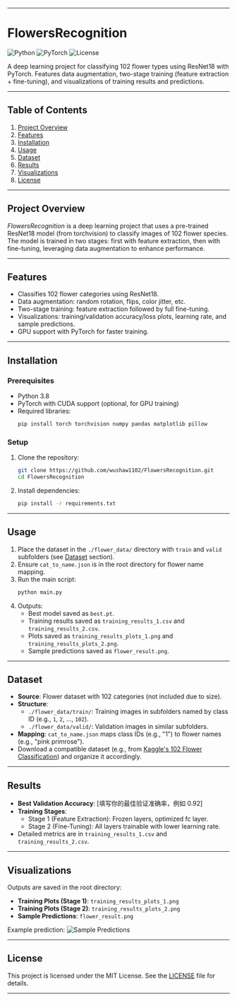 
---

# FlowersRecognition

![Python](https://img.shields.io/badge/Python-3.8-blue.svg) ![PyTorch](https://img.shields.io/badge/PyTorch-1.8.3-orange.svg) ![License](https://img.shields.io/badge/License-MIT-yellow.svg)

A deep learning project for classifying 102 flower types using ResNet18 with PyTorch. Features data augmentation, two-stage training (feature extraction + fine-tuning), and visualizations of training results and predictions.

---

## Table of Contents
1. [Project Overview](#project-overview)
2. [Features](#features)
3. [Installation](#installation)
4. [Usage](#usage)
5. [Dataset](#dataset)
6. [Results](#results)
7. [Visualizations](#visualizations)
8. [License](#license)

---

## Project Overview
*FlowersRecognition* is a deep learning project that uses a pre-trained ResNet18 model (from torchvision) to classify images of 102 flower species. The model is trained in two stages: first with feature extraction, then with fine-tuning, leveraging data augmentation to enhance performance.

---

## Features
- Classifies 102 flower categories using ResNet18.
- Data augmentation: random rotation, flips, color jitter, etc.
- Two-stage training: feature extraction followed by full fine-tuning.
- Visualizations: training/validation accuracy/loss plots, learning rate, and sample predictions.
- GPU support with PyTorch for faster training.

---

## Installation

### Prerequisites
- Python 3.8
- PyTorch with CUDA support (optional, for GPU training)
- Required libraries:
  ```bash
  pip install torch torchvision numpy pandas matplotlib pillow
  ```

### Setup
1. Clone the repository:
   ```bash
   git clone https://github.com/wushaw1102/FlowersRecognition.git
   cd FlowersRecognition
   ```
2. Install dependencies:
   ```bash
   pip install -r requirements.txt
   ```

---

## Usage
1. Place the dataset in the `./flower_data/` directory with `train` and `valid` subfolders (see [Dataset](#dataset) section).
2. Ensure `cat_to_name.json` is in the root directory for flower name mapping.
3. Run the main script:
   ```bash
   python main.py
   ```
4. Outputs:
   - Best model saved as `best.pt`.
   - Training results saved as `training_results_1.csv` and `training_results_2.csv`.
   - Plots saved as `training_results_plots_1.png` and `training_results_plots_2.png`.
   - Sample predictions saved as `flower_result.png`.

---

## Dataset
- **Source**: Flower dataset with 102 categories (not included due to size).
- **Structure**:
  - `./flower_data/train/`: Training images in subfolders named by class ID (e.g., `1`, `2`, ..., `102`).
  - `./flower_data/valid/`: Validation images in similar subfolders.
- **Mapping**: `cat_to_name.json` maps class IDs (e.g., "1") to flower names (e.g., "pink primrose").
- Download a compatible dataset (e.g., from [Kaggle's 102 Flower Classification](https://www.kaggle.com/datasets/aksha05/flower-images)) and organize it accordingly.

---

## Results
- **Best Validation Accuracy**: [填写你的最佳验证准确率，例如 0.92]
- **Training Stages**:
  - Stage 1 (Feature Extraction): Frozen layers, optimized fc layer.
  - Stage 2 (Fine-Tuning): All layers trainable with lower learning rate.
- Detailed metrics are in `training_results_1.csv` and `training_results_2.csv`.

---

## Visualizations
Outputs are saved in the root directory:
- **Training Plots (Stage 1)**: `training_results_plots_1.png`
- **Training Plots (Stage 2)**: `training_results_plots_2.png`
- **Sample Predictions**: `flower_result.png`

Example prediction:
![Sample Predictions](./flower_result.png)

---

## License
This project is licensed under the MIT License. See the [LICENSE](./LICENSE) file for details.

---

